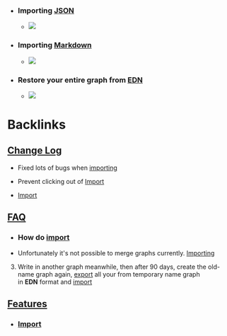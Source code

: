 - ### Importing [JSON](<JSON.md>)
    - ![](https://firebasestorage.googleapis.com/v0/b/firescript-577a2.appspot.com/o/imgs%2Fapp%2Fhelp-documentation%2Fc7Lo7AEKTW.gif?alt=media&token=30f458c8-7c5e-4777-8e7d-d1324f6453a6)
- ### Importing [Markdown](<Markdown.md>)
    - ![](https://firebasestorage.googleapis.com/v0/b/firescript-577a2.appspot.com/o/imgs%2Fapp%2Fhelp-documentation%2FqVCxXBjzNU.gif?alt=media&token=7f3f8124-9e32-486d-9e3d-c004598f346c)
- ### Restore your entire graph from [EDN](<EDN.md>)
    - ![](https://firebasestorage.googleapis.com/v0/b/firescript-577a2.appspot.com/o/imgs%2Fapp%2Fhelp-documentation%2FSgFSQeP1DW.gif?alt=media&token=55c8c34e-1028-4442-8744-7268d4e3a002)

# Backlinks
## [Change Log](<Change Log.md>)
- Fixed lots of bugs when [importing]([Import](<Import.md>))

- Prevent clicking out of [Import](<Import.md>)

- [Import](<Import.md>)

## [FAQ](<FAQ.md>)
- ### **How do** [import]([Import](<Import.md>))

- Unfortunately it's not possible to merge graphs currently. [Importing]([Import](<Import.md>))

3. Write in another graph meanwhile, then after 90 days, create the old-name graph again, [export]([Export](<Export.md>)) all your from temporary name graph in __EDN__ format and [import]([Import](<Import.md>))

## [Features](<Features.md>)
- ### [Import]([Import](<Import.md>))

